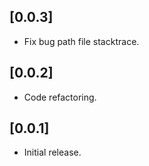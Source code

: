 ## [0.0.3]

* Fix bug path file stacktrace.

## [0.0.2]

* Code refactoring.

## [0.0.1]
* Initial release.
